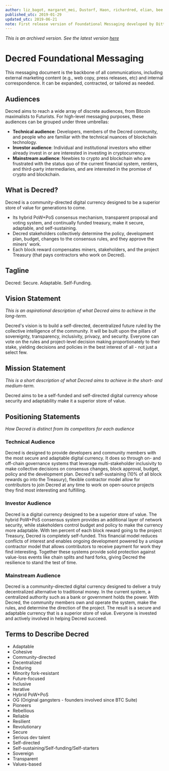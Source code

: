 ```yaml
---
author: liz_bagot, margaret_mei, Dustorf, Haon, richardred, elian, bee
published_utc: 2019-01-29
updated_utc: 2019-06-21
note: First release version of Foundational Messaging developed by Ditto PR with feedback from the community between 2018-Dec and 2021-Jan.
---
```


_This is an archived version. See the latest version [here](messaging.md)_

# Decred Foundational Messaging

This messaging document is the backbone of all communications, including external marketing content (e.g., web copy, press releases, etc) and internal correspondence. It can be expanded, contracted, or tailored as needed.

## Audiences

Decred aims to reach a wide array of discrete audiences, from Bitcoin maximalists to Futurists. For high-level messaging purposes, these audiences can be grouped under three umbrellas:

* **Technical audience**: Developers, members of the Decred community, and people who are familiar with the technical nuances of blockchain technology.
* **Investor audience**: Individual and institutional investors who either already invest in or are interested in investing in cryptocurrency.
* **Mainstream audience**: Newbies to crypto and blockchain who are frustrated with the status quo of the current financial system, rentiers, and third-party intermediaries, and are interested in the promise of crypto and blockchain.

## What is Decred?

Decred is a community-directed digital currency designed to be a superior store of value for generations to come.

* Its hybrid PoW+PoS consensus mechanism, transparent proposal and voting system, and continually funded treasury, make it secure, adaptable, and self-sustaining.
* Decred stakeholders collectively determine the policy, development plan, budget, changes to the consensus rules, and they approve the miners' work.
* Each block reward compensates miners, stakeholders, and the project Treasury (that pays contractors who work on Decred).

## Tagline

Decred: Secure. Adaptable. Self-Funding.

## Vision Statement

_This is an aspirational description of what Decred aims to achieve in the long-term._

Decred's vision is to build a self-directed, decentralized future ruled by the collective intelligence of the community. It will be built upon the pillars of sovereignty, transparency, inclusivity, privacy, and security. Everyone can vote on the rules and project-level decision making proportionately to their stake, yielding decisions and policies in the best interest of all - not just a select few.

## Mission Statement

_This is a short description of what Decred aims to achieve in the short- and medium-term._

Decred aims to be a self-funded and self-directed digital currency whose security and adaptability make it a superior store of value.

## Positioning Statements

_How Decred is distinct from its competitors for each audience_

### Technical Audience

Decred is designed to provide developers and community members with the most secure and adaptable digital currency. It does so through on- and off-chain governance systems that leverage multi-stakeholder inclusivity to make collective decisions on consensus changes, block approval, budget, policy and the development plan. Decred's self-sustaining (10% of all block rewards go into the Treasury), flexible contractor model allow for contributors to join Decred at any time to work on open-source projects they find most interesting and fulfilling.

### Investor Audience

Decred is a digital currency designed to be a superior store of value. The hybrid PoW+PoS consensus system provides an additional layer of network security, while stakeholders control budget and policy to make the currency more adaptable. With ten percent of each block reward going to the project Treasury, Decred is completely self-funded. This financial model reduces conflicts of interest and enables ongoing development powered by a unique contractor model that allows contributors to receive payment for work they find interesting. Together these systems provide solid protection against value-loss events like chain splits and hard forks, giving Decred the resilience to stand the test of time.

### Mainstream Audience

Decred is a community-directed digital currency designed to deliver a truly decentralized alternative to traditional money. In the current system, a centralized authority such as a bank or government holds the power. With Decred, the community members own and operate the system, make the rules, and determine the direction of the project. The result is a secure and adaptable currency that is a superior store of value. Everyone is invested and actively involved in helping Decred succeed.

## Terms to Describe Decred

* Adaptable
* Cohesive
* Community-directed
* Decentralized
* Enduring
* Minority fork-resistant
* Future-focused
* Inclusive
* Iterative
* Hybrid PoW+PoS
* OG (Original gangsters - founders involved since BTC Suite)
* Pioneers
* Rebellious
* Reliable
* Resilient
* Revolutionary
* Secure
* Serious dev talent
* Self-directed
* Self-sustaining/Self-funding/Self-starters
* Sovereign
* Transparent
* Values-based
